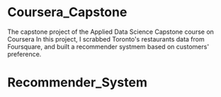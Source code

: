 # Coursera_Capstone
The capstone project of the Applied Data Science Capstone course on Coursera
In this project, I scrabbed Toronto's restaurants data from Foursquare, and built a recommender systmem based on customers' preference.
# Recommender_System
